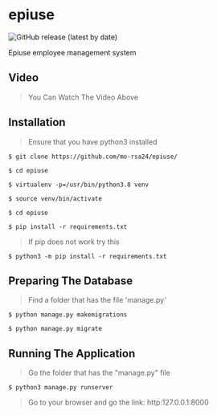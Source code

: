 # epiuse
![GitHub release (latest by date)](https://img.shields.io/github/v/release/mo-rsa24/epiuse?color=blue&logo=django&logoColor=blue&style=plastic)


Epiuse employee management system
## Video
> You Can Watch The Video Above
## Installation
> Ensure that you have python3 installed

`$ git clone https://github.com/mo-rsa24/epiuse/`

`$ cd epiuse`

`$ virtualenv -p=/usr/bin/python3.8 venv`

`$ source venv/bin/activate`

`$ cd epiuse`

`$ pip install -r requirements.txt`
 
> If pip does not work try this

 `$ python3 -m pip install -r requirements.txt`
 
## Preparing The Database
> Find a folder that has the file 'manage.py'

`$ python manage.py makemigrations`

`$ python manage.py migrate`
  
 
## Running The Application

> Go the folder that has the "manage.py" file

`$ python3 manage.py runserver`

> Go to your browser and go the link: http:127.0.0.1:8000
